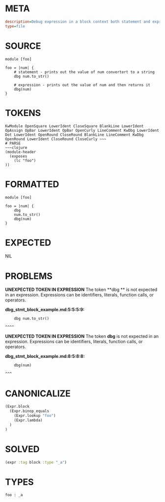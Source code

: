 # META
~~~ini
description=Debug expression in a block context both statement and expression versions
type=file
~~~
# SOURCE
~~~roc
module [foo]

foo = |num| {
    # statement - prints out the value of num convertert to a string
    dbg num.to_str()

    # expression - prints out the value of num and then returns it
    dbg(num)
}
~~~
# TOKENS
~~~text
KwModule OpenSquare LowerIdent CloseSquare BlankLine LowerIdent OpAssign OpBar LowerIdent OpBar OpenCurly LineComment KwDbg LowerIdent Dot LowerIdent OpenRound CloseRound BlankLine LineComment KwDbg OpenRound LowerIdent CloseRound CloseCurly ~~~
# PARSE
~~~clojure
(module-header
  (exposes
    (lc "foo")
))
~~~
# FORMATTED
~~~roc
module [foo]

foo = |num| {
	dbg 
	num.to_str()
	dbg(num)
}
~~~
# EXPECTED
NIL
# PROBLEMS
**UNEXPECTED TOKEN IN EXPRESSION**
The token **dbg ** is not expected in an expression.
Expressions can be identifiers, literals, function calls, or operators.

**dbg_stmt_block_example.md:5:5:5:9:**
```roc
    dbg num.to_str()
```
    ^^^^


**UNEXPECTED TOKEN IN EXPRESSION**
The token **dbg** is not expected in an expression.
Expressions can be identifiers, literals, function calls, or operators.

**dbg_stmt_block_example.md:8:5:8:8:**
```roc
    dbg(num)
```
    ^^^


# CANONICALIZE
~~~clojure
(Expr.block
  (Expr.binop_equals
    (Expr.lookup "foo")
    (Expr.lambda)
  )
)
~~~
# SOLVED
~~~clojure
(expr :tag block :type "_a")
~~~
# TYPES
~~~roc
foo : _a
~~~
